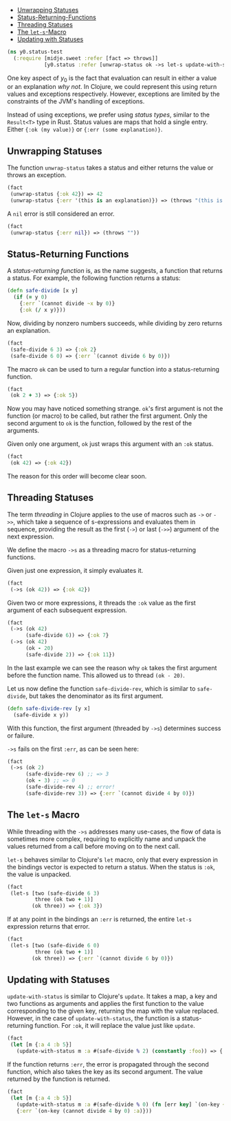   * [Unwrapping Statuses](#unwrapping-statuses)
  * [Status-Returning-Functions](#status-returning-functions)
  * [Threading Statuses](#threading-statuses)
  * [The `let-s`-Macro](#the-`let-s`-macro)
  * [Updating with Statuses](#updating-with-statuses)
```clojure
(ns y0.status-test
  (:require [midje.sweet :refer [fact => throws]]
            [y0.status :refer [unwrap-status ok ->s let-s update-with-status]]))

```
One key aspect of $y_0$ is the fact that evaluation can result in either a value or an explanation _why not_.
In Clojure, we could represent this using return values and exceptions respectively. However, exceptions
are limited by the constraints of the JVM's handling of exceptions.

Instead of using exceptions, we prefer using _status types_, similar to the `Result<T>` type in Rust.
Status values are maps that hold a single entry. Either `{:ok (my value)}` or `{:err (some explanation)}`.

## Unwrapping Statuses

The function `unwrap-status` takes a status and either returns the value or throws an exception.
```clojure
(fact
 (unwrap-status {:ok 42}) => 42
 (unwrap-status {:err '(this is an explanation)}) => (throws "(this is an explanation)"))

```
A `nil` error is still considered an error.
```clojure
(fact
 (unwrap-status {:err nil}) => (throws ""))

```
## Status-Returning Functions

A _status-returning function_ is, as the name suggests, a function that returns a status.
For example, the following function returns a status:
```clojure
(defn safe-divide [x y]
  (if (= y 0)
    {:err `(cannot divide ~x by 0)}
    {:ok (/ x y)}))

```
Now, dividing by nonzero numbers succeeds, while dividing by zero returns an explanation.
```clojure
(fact
 (safe-divide 6 3) => {:ok 2}
 (safe-divide 6 0) => {:err `(cannot divide 6 by 0)})

```
The macro `ok` can be used to turn a regular function into a status-returning function.
```clojure
(fact
 (ok 2 + 3) => {:ok 5})

```
Now you may have noticed something strange. `ok`'s first argument is not the function (or macro) to be
called, but rather the first argument. Only the second argument to `ok` is the function, followed by the
rest of the arguments.

Given only one argument, `ok` just wraps this argument with an `:ok` status.
```clojure
(fact
 (ok 42) => {:ok 42})

```
The reason for this order will become clear soon.

## Threading Statuses

The term _threading_ in Clojure applies to the use of macros such as `->` or `->>`, which take a sequence
of s-expressions and evaluates them in sequence, providing the result as the first (`->`) or last (`->>`)
argument of the next expression.

We define the macro `->s` as a threading macro for status-returning functions.

Given just one expression, it simply evaluates it.
```clojure
(fact
 (->s (ok 42)) => {:ok 42})

```
Given two or more expressions, it threads the `:ok` value as the first argument of each subsequent expression.
```clojure
(fact
 (->s (ok 42)
      (safe-divide 6)) => {:ok 7}
 (->s (ok 42)
      (ok - 20)
      (safe-divide 2)) => {:ok 11})

```
In the last example we can see the reason why `ok` takes the first argument before the function name. This 
allowed us to thread `(ok - 20)`.

Let us now define the function `safe-divide-rev`, which is similar to `safe-divide`, but takes the denominator
as its first argument.
```clojure
(defn safe-divide-rev [y x]
  (safe-divide x y))

```
With this function, the first argument (threaded by `->s`) determines success or failure.

`->s` fails on the first `:err`, as can be seen here:
```clojure
(fact
 (->s (ok 2)
      (safe-divide-rev 6) ;; => 3
      (ok - 3) ;; => 0
      (safe-divide-rev 4) ;; error!
      (safe-divide-rev 3)) => {:err `(cannot divide 4 by 0)})

```
## The `let-s` Macro

While threading with the `->s` addresses many use-cases, the flow of data is sometimes more complex, requiring
to explicitly name and unpack the values returned from a call before moving on to the next call.

`let-s` behaves similar to Clojure's `let` macro, only that every expression in the bindings vector is expected
to return a status. When the status is `:ok`, the value is unpacked.
```clojure
(fact
 (let-s [two (safe-divide 6 3)
         three (ok two + 1)]
        (ok three)) => {:ok 3})

```
If at any point in the bindings an `:err` is returned, the entire `let-s` expression returns that error.
```clojure
(fact
 (let-s [two (safe-divide 6 0)
         three (ok two + 1)]
        (ok three)) => {:err `(cannot divide 6 by 0)})

```
## Updating with Statuses

`update-with-status` is similar to Clojure's `update`. It takes a map, a key and two functions
as arguments and applies the first function to the value corresponding to the given key,
returning the map with the value replaced. However, in the case of `update-with-status`, the
function is a status-returning function. For `:ok`, it will replace the value just like
`update`.
```clojure
(fact
 (let [m {:a 4 :b 5}]
   (update-with-status m :a #(safe-divide % 2) (constantly :foo)) => {:ok {:a 2 :b 5}}))

```
If the function returns `:err`, the error is propagated through the second function,
which also takes the key as its second argument. The value returned by the function is
returned.
```clojure
(fact
 (let [m {:a 4 :b 5}]
   (update-with-status m :a #(safe-divide % 0) (fn [err key] `(on-key ~err ~key))) => 
   {:err `(on-key (cannot divide 4 by 0) :a)}))
```

